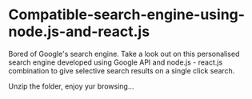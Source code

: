 # Compatible-search-engine-using-node.js-and-react.js

Bored of Google's search engine. Take a look out on this personalised search engine developed using Google API and node.js - react.js combination to give selective search results on a single click search. 

Unzip the folder, enjoy yur browsing...

